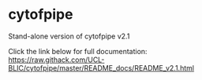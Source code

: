 # cytofpipe
Stand-alone version of cytofpipe v2.1
<br>

Click the link below for full documentation:
<br>
https://raw.githack.com/UCL-BLIC/cytofpipe/master/README_docs/README_v2.1.html

